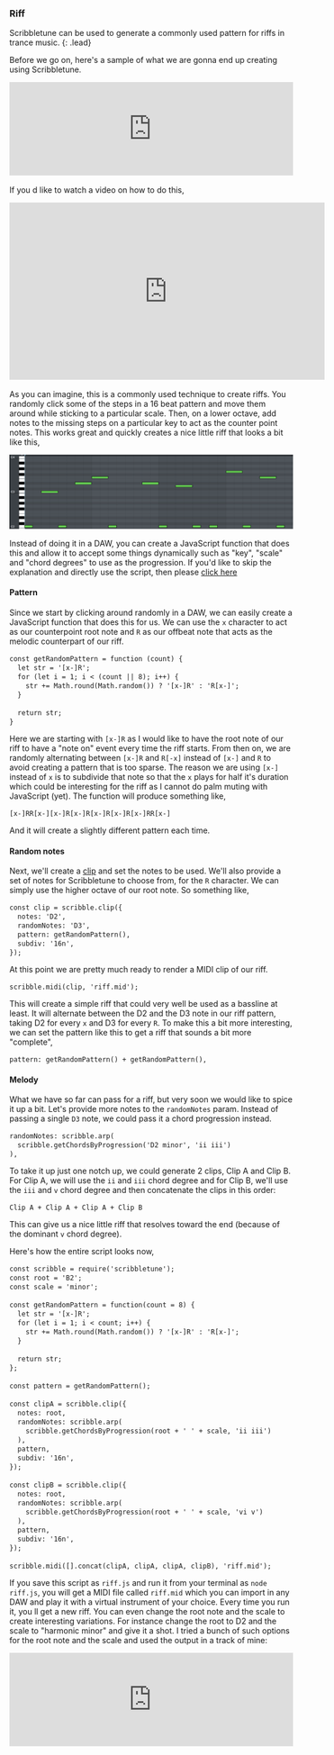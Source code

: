 ### Riff

Scribbletune can be used to generate a commonly used pattern for riffs in trance music.
{: .lead}

Before we go on, here's a sample of what we are gonna end up creating using Scribbletune.

<iframe width="100%" height="166" scrolling="no" frameborder="no" allow="autoplay"
      src="https://w.soundcloud.com/player/?url=https%3A//api.soundcloud.com/tracks/535502394&color=%23080404&auto_play=false&hide_related=false&show_comments=true&show_user=true&show_reposts=false&show_teaser=false"></iframe>

If you d like to watch a video on how to do this,
<iframe width="560" height="315" src="https://www.youtube.com/embed/-eYCm-XIOdM" frameborder="0" allow="accelerometer; autoplay; clipboard-write; encrypted-media; gyroscope; picture-in-picture" allowfullscreen></iframe>

As you can imagine, this is a commonly used technique to create riffs. You randomly click some of the steps in a 16 beat pattern and move them around while sticking to a particular scale. Then, on a lower octave, add notes to the missing steps on a particular key to act as the counter point notes. This works great and quickly creates a nice little riff that looks a bit like this,

![Quarter notes](/images/riff-piano-roll.png)

Instead of doing it in a DAW, you can create a JavaScript function that does this and allow it to accept some things dynamically such as "key", "scale" and "chord degrees" to use as the progression. If you'd like to skip the explanation and directly use the script, then please [click here](https://gist.github.com/walmik/f3d2a0557810c68fa2e40ecff9f32343)

#### Pattern

Since we start by clicking around randomly in a DAW, we can easily create a JavaScript function that does this for us. We can use the `x` character to act as our counterpoint root note and `R` as our offbeat note that acts as the melodic counterpart of our riff.

```
const getRandomPattern = function (count) {
  let str = '[x-]R';
  for (let i = 1; i < (count || 8); i++) {
    str += Math.round(Math.random()) ? '[x-]R' : 'R[x-]';
  }

  return str;
}
```

Here we are starting with `[x-]R` as I would like to have the root note of our riff to have a "note on" event every time the riff starts. From then on, we are randomly alternating between `[x-]R` and `R[-x]` instead of `[x-]` and `R` to avoid creating a pattern that is too sparse. The reason we are using `[x-]` instead of `x` is to subdivide that note so that the `x` plays for half it's duration which could be interesting for the riff as I cannot do palm muting with JavaScript (yet). The function will produce something like,

```
[x-]RR[x-][x-]R[x-]R[x-]R[x-]R[x-]RR[x-]
```

And it will create a slightly different pattern each time.

#### Random notes

Next, we'll create a [clip](/documentation/clip) and set the notes to be used. We'll also provide a set of notes for Scribbletune to choose from, for the `R` character. We can simply use the higher octave of our root note. So something like,

```
const clip = scribble.clip({
  notes: 'D2',
  randomNotes: 'D3',
  pattern: getRandomPattern(),
  subdiv: '16n',
});
```

At this point we are pretty much ready to render a MIDI clip of our riff.

```
scribble.midi(clip, 'riff.mid');
```

This will create a simple riff that could very well be used as a bassline at least. It will alternate between the D2 and the D3 note in our riff pattern, taking D2 for every `x` and D3 for every `R`. To make this a bit more interesting, we can set the pattern like this to get a riff that sounds a bit more "complete",

```
pattern: getRandomPattern() + getRandomPattern(),
```

#### Melody

What we have so far can pass for a riff, but very soon we would like to spice it up a bit. Let's provide more notes to the `randomNotes` param. Instead of passing a single `D3` note, we could pass it a chord progression instead.

```
randomNotes: scribble.arp(
  scribble.getChordsByProgression('D2 minor', 'ii iii')
),
```

To take it up just one notch up, we could generate 2 clips, Clip A and Clip B. For Clip A, we will use the `ii` and `iii` chord degree and for Clip B, we'll use the `iii` and `v` chord degree and then concatenate the clips in this order:

```
Clip A + Clip A + Clip A + Clip B
```

This can give us a nice little riff that resolves toward the end (because of the dominant `v` chord degree).

Here's how the entire script looks now,

```
const scribble = require('scribbletune');
const root = 'B2';
const scale = 'minor';

const getRandomPattern = function(count = 8) {
  let str = '[x-]R';
  for (let i = 1; i < count; i++) {
    str += Math.round(Math.random()) ? '[x-]R' : 'R[x-]';
  }

  return str;
};

const pattern = getRandomPattern();

const clipA = scribble.clip({
  notes: root,
  randomNotes: scribble.arp(
    scribble.getChordsByProgression(root + ' ' + scale, 'ii iii')
  ),
  pattern,
  subdiv: '16n',
});

const clipB = scribble.clip({
  notes: root,
  randomNotes: scribble.arp(
    scribble.getChordsByProgression(root + ' ' + scale, 'vi v')
  ),
  pattern,
  subdiv: '16n',
});

scribble.midi([].concat(clipA, clipA, clipA, clipB), 'riff.mid');

```

If you save this script as `riff.js` and run it from your terminal as `node riff.js`, you will get a MIDI file called `riff.mid` which you can import in any DAW and play it with a virtual instrument of your choice. Every time you run it, you ll get a new riff. You can even change the root note and the scale to create interesting variations. For instance change the root to D2 and the scale to "harmonic minor" and give it a shot. I tried a bunch of such options for the root note and the scale and used the output in a track of mine:

<iframe width="100%" height="166" scrolling="no" frameborder="no" allow="autoplay"
      src="https://w.soundcloud.com/player/?url=https%3A//api.soundcloud.com/tracks/535502394&color=%23080404&auto_play=false&hide_related=false&show_comments=true&show_user=true&show_reposts=false&show_teaser=false"></iframe>
